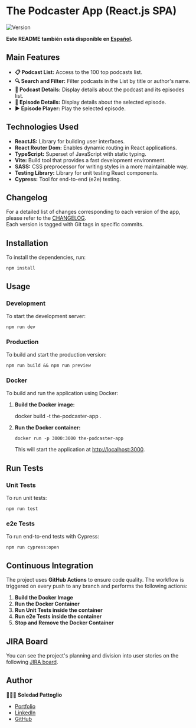 # The Podcaster App (React.js SPA)

![Version](https://img.shields.io/badge/version-1.2.0-blue.svg?cacheSeconds=2592000)

**Este README también está disponible en [Español](./README-ES.md).**

## Main Features

- **📋 Podcast List:** Access to the 100 top podcasts list.
- **🔍 Search and Filter:** Filter podcasts in the List by title or author's name.
- **📜 Podcast Details:** Display details about the podcast and its episodes list.
- **📜 Episode Details:** Display details about the selected episode.
- **▶️ Episode Player:** Play the selected episode.
## Technologies Used

- **ReactJS:** Library for building user interfaces.
- **React Router Dom:** Enables dynamic routing in React applications.
- **TypeScript:** Superset of JavaScript with static typing.
- **Vite:** Build tool that provides a fast development environment.
- **SASS:** CSS preprocessor for writing styles in a more maintainable way.
- **Testing Library:** Library for unit testing React components.
- **Cypress:** Tool for end-to-end (e2e) testing.

## Changelog

For a detailed list of changes corresponding to each version of the app, please refer to the [CHANGELOG](./CHANGELOG.md). 
<br>
Each version is tagged with Git tags in specific commits.

## Installation

To install the dependencies, run:

    npm install

## Usage
### Development

To start the development server:

    npm run dev

### Production
To build and start the production version:

    npm run build && npm run preview

### Docker

To build and run the application using Docker:

1.  **Build the Docker image:**

    docker build -t the-podcaster-app .

2.  **Run the Docker container:**

        docker run -p 3000:3000 the-podcaster-app

    This will start the application at  [http://localhost:3000](http://localhost:3000).

## Run Tests

### Unit Tests

To run unit tests:

    npm run test

### e2e Tests

To run end-to-end tests with Cypress:

    npm run cypress:open

## Continuous Integration

The project uses **GitHub Actions** to ensure code quality. The workflow is triggered on every push to any branch and performs the following actions:

1. **Build the Docker Image**
2. **Run the Docker Container**
3. **Run Unit Tests inside the container**
4. **Run e2e Tests inside the container**
5. **Stop and Remove the Docker Container**

## JIRA Board

You can see the project's planning and division into user stories on the following [JIRA board](https://soledadpattoglio.atlassian.net/jira/software/projects/PA/boards/4).

## Author

👩🏻‍💻 **Soledad Pattoglio**

- [Portfolio](https://www.soledadpattoglio.tech/)
- [LinkedIn](https://www.linkedin.com/in/mspattoglio/)
- [GitHub](https://github.com/Sol-Zeta)